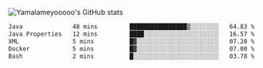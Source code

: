 ![Yamalameyooooo's GitHub stats](https://github-readme-stats.vercel.app/api?username=yamalameyooooo&theme=transparent&show_icons=true\&show=reviews,discussions_started,discussions_answered,prs_merged,prs_merged_percentage)

<!--START_SECTION:waka-->

```txt
Java              48 mins         ████████████████▒░░░░░░░░   64.83 %
Java Properties   12 mins         ████░░░░░░░░░░░░░░░░░░░░░   16.57 %
XML               5 mins          █▓░░░░░░░░░░░░░░░░░░░░░░░   07.28 %
Docker            5 mins          █▓░░░░░░░░░░░░░░░░░░░░░░░   07.00 %
Bash              2 mins          █░░░░░░░░░░░░░░░░░░░░░░░░   03.78 %
```

<!--END_SECTION:waka-->
